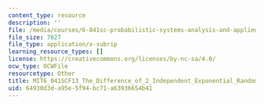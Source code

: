 ```yaml
---
content_type: resource
description: ''
file: /media/courses/6-041sc-probabilistic-systems-analysis-and-applied-probability-fall-2013/64930d3da95e5f94bc71a63936654b41_MIT6_041SCF13_The_Difference_of_2_Independent_Exponential_Random_Variables_300k.vtt
file_size: 7627
file_type: application/x-subrip
learning_resource_types: []
license: https://creativecommons.org/licenses/by-nc-sa/4.0/
ocw_type: OCWFile
resourcetype: Other
title: MIT6_041SCF13_The_Difference_of_2_Independent_Exponential_Random_Variables_300k.srt
uid: 64930d3d-a95e-5f94-bc71-a63936654b41
---
```

